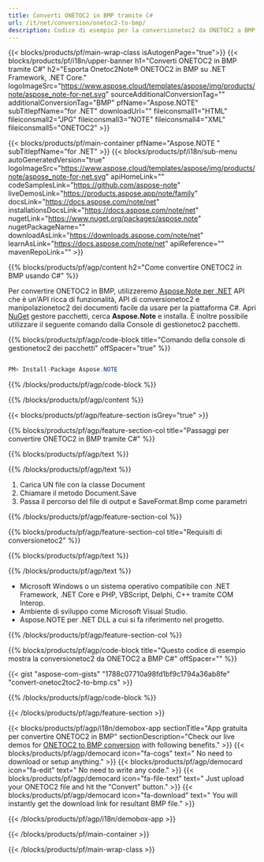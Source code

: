 ```yaml
---
title: Converti ONETOC2 in BMP tramite C# 
url: /it/net/conversion/onetoc2-to-bmp/ 
description: Codice di esempio per la conversionetoc2 da ONETOC2 a BMP C#. Utilizzare il codice di esempio API per la conversionetoc2 di file batch ONETOC2 in BMP all'interno di VB.NET, Asp.NET o qualsiasi applicazionetoc2 basata su .NET.
---
```


{{< blocks/products/pf/main-wrap-class isAutogenPage="true">}}
{{< blocks/products/pf/i18n/upper-banner h1="Converti ONETOC2 in BMP tramite C#" h2="Esporta Onetoc2Note® ONETOC2 in BMP su .NET Framework, .NET Core." logoImageSrc="https://www.aspose.cloud/templates/aspose/img/products/note/aspose_note-for-net.svg" sourceAdditionalConversionTag="" additionalConversionTag="BMP" pfName="Aspose.NOTE" subTitlepfName="for .NET" downloadUrl="" fileiconsmall1="HTML" fileiconsmall2="JPG" fileiconsmall3="NOTE" fileiconsmall4="XML" fileiconsmall5="ONETOC2" >}}

{{< blocks/products/pf/main-container pfName="Aspose.NOTE " subTitlepfName="for .NET" >}}
{{< blocks/products/pf/i18n/sub-menu autoGeneratedVersion="true" logoImageSrc="https://www.aspose.cloud/templates/aspose/img/products/note/aspose_note-for-net.svg" apiHomeLink="" codeSamplesLink="https://github.com/aspose-note" liveDemosLink="https://products.aspose.app/note/family" docsLink="https://docs.aspose.com/note/net" installationsDocsLink="https://docs.aspose.com/note/net" nugetLink="https://www.nuget.org/packages/aspose.note" nugetPackageName="" downloadAsLink="https://downloads.aspose.com/note/net" learnAsLink="https://docs.aspose.com/note/net" apiReference="" mavenRepoLink="" >}}

{{% blocks/products/pf/agp/content h2="Come convertire ONETOC2 in BMP usando C#" %}}

Per convertire ONETOC2 in BMP, utilizzeremo <a href=https://products.aspose.com/note/net>Aspose.Note per .NET</a> API che è un'API ricca di funzionalità, API di conversionetoc2 e manipolazionetoc2 dei documenti facile da usare per la piattaforma C#. Apri <a href=https://www.nuget.org/packages/aspose.note>NuGet</a> gestore pacchetti, cerca <b>Aspose.Note</b> e installa. È inoltre possibile utilizzare il seguente comando dalla Console di gestionetoc2 pacchetti.

{{% blocks/products/pf/agp/code-block title="Comando della console di gestionetoc2 dei pacchetti" offSpacer="true" %}}

```cs

PM> Install-Package Aspose.NOTE

```

{{% /blocks/products/pf/agp/code-block %}}

{{% /blocks/products/pf/agp/content %}}

{{< blocks/products/pf/agp/feature-section isGrey="true" >}}

{{% blocks/products/pf/agp/feature-section-col title="Passaggi per convertire ONETOC2 in BMP tramite C#" %}}

{{% blocks/products/pf/agp/text %}}

{{% /blocks/products/pf/agp/text %}}

1. Carica UN file con la classe Document
1. Chiamare il metodo Document.Save
1. Passa il percorso del file di output e SaveFormat.Bmp come parametri

{{% /blocks/products/pf/agp/feature-section-col %}}

{{% blocks/products/pf/agp/feature-section-col title="Requisiti di conversionetoc2" %}}

{{% blocks/products/pf/agp/text %}}

{{% /blocks/products/pf/agp/text %}}

- Microsoft Windows o un sistema operativo compatibile con .NET Framework, .NET Core e PHP, VBScript, Delphi, C++ tramite COM Interop.
- Ambiente di sviluppo come Microsoft Visual Studio.
- Aspose.NOTE per .NET DLL a cui si fa riferimento nel progetto.

{{% /blocks/products/pf/agp/feature-section-col %}}

{{% blocks/products/pf/agp/code-block title="Questo codice di esempio mostra la conversionetoc2 da ONETOC2 a BMP C#" offSpacer="" %}}

{{< gist "aspose-com-gists" "1788c07710a98fd1bf9c1794a36ab8fe" "convert-onetoc2toc2-to-bmp.cs" >}}

{{% /blocks/products/pf/agp/code-block %}}

{{< /blocks/products/pf/agp/feature-section >}}

<!-- aboutfile Starts -->

{{< blocks/products/pf/agp/i18n/demobox-app sectionTitle="App gratuita per convertire ONETOC2 in BMP" sectionDescription="Check our live demos for [ONETOC2 to BMP conversion](https://products.aspose.app/note/conversion/onetoc2-to-bmp) with following benefits." >}}
        {{< blocks/products/pf/agp/democard icon="fa-cogs" text=" No need to download or setup anything." >}}
        {{< blocks/products/pf/agp/democard icon="fa-edit" text=" No need to write any code." >}}
        {{< blocks/products/pf/agp/democard icon="fa-file-text" text=" Just upload your ONETOC2 file and hit the \"Convert\" button." >}}
        {{< blocks/products/pf/agp/democard icon="fa-download" text=" You will instantly get the download link for resultant BMP file." >}}
   
{{< /blocks/products/pf/agp/i18n/demobox-app >}}

<!-- aboutfile Ends -->
{{< /blocks/products/pf/main-container >}}
    
{{< /blocks/products/pf/main-wrap-class >}}